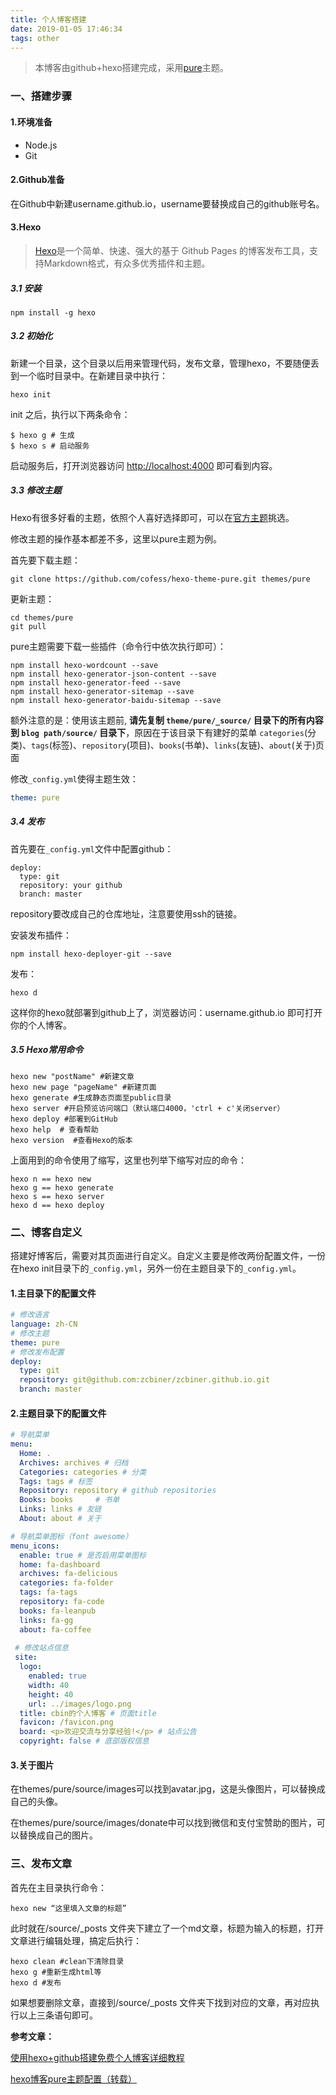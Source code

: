 ```yaml
---
title: 个人博客搭建
date: 2019-01-05 17:46:34
tags: other
---
```


> 本博客由github+hexo搭建完成，采用[pure](https://github.com/cofess/hexo-theme-pure/tree/2ec7633df115f03c69d3b410ceaf2f2a25ad5398)主题。

<!--more-->

### 一、搭建步骤

#### 1.环境准备

- Node.js
- Git

#### 2.Github准备

在Github中新建username.github.io，username要替换成自己的github账号名。

#### 3.Hexo

> [Hexo](http://hexo.io/)是一个简单、快速、强大的基于 Github Pages 的博客发布工具，支持Markdown格式，有众多优秀插件和主题。

##### 3.1 安装

```shell
npm install -g hexo
```

##### 3.2 初始化

新建一个目录，这个目录以后用来管理代码，发布文章，管理hexo，不要随便丢到一个临时目录中。在新建目录中执行：

```shell
hexo init
```

init 之后，执行以下两条命令：

```
$ hexo g # 生成
$ hexo s # 启动服务
```

启动服务后，打开浏览器访问 [http://localhost:4000](http://localhost:4000/) 即可看到内容。

##### 3.3 修改主题

Hexo有很多好看的主题，依照个人喜好选择即可，可以在[官方主题](https://hexo.io/themes/)挑选。

修改主题的操作基本都差不多，这里以pure主题为例。

首先要下载主题：

```shell
git clone https://github.com/cofess/hexo-theme-pure.git themes/pure
```

更新主题：

```shell
cd themes/pure
git pull
```

pure主题需要下载一些插件（命令行中依次执行即可）：

```shell
npm install hexo-wordcount --save
npm install hexo-generator-json-content --save
npm install hexo-generator-feed --save
npm install hexo-generator-sitemap --save
npm install hexo-generator-baidu-sitemap --save
```

额外注意的是：使用该主题前, **请先复制 `theme/pure/_source/` 目录下的所有内容到 `blog path/source/` 目录下**，原因在于该目录下有建好的菜单 `categories`(分类)、`tags`(标签)、`repository`(项目)、`books`(书单)、`links`(友链)、`about`(关于)页面

修改``_config.yml``使得主题生效：

```yaml
theme: pure
```

##### 3.4 发布

首先要在``_config.yml``文件中配置github：

```
deploy:
  type: git
  repository: your github 
  branch: master
```

repository要改成自己的仓库地址，注意要使用ssh的链接。

安装发布插件：

```shell
npm install hexo-deployer-git --save
```

发布：

```shell
hexo d
```

这样你的hexo就部署到github上了，浏览器访问：username.github.io 即可打开你的个人博客。

##### 3.5 Hexo常用命令

```shell
hexo new "postName" #新建文章
hexo new page "pageName" #新建页面
hexo generate #生成静态页面至public目录
hexo server #开启预览访问端口（默认端口4000，'ctrl + c'关闭server）
hexo deploy #部署到GitHub
hexo help  # 查看帮助
hexo version  #查看Hexo的版本
```

上面用到的命令使用了缩写，这里也列举下缩写对应的命令：

```shell
hexo n == hexo new
hexo g == hexo generate
hexo s == hexo server
hexo d == hexo deploy
```

### 二、博客自定义

搭建好博客后，需要对其页面进行自定义。自定义主要是修改两份配置文件，一份在hexo init目录下的``_config.yml``，另外一份在主题目录下的``_config.yml``。

#### 1.主目录下的配置文件

```yaml
# 修改语言
language: zh-CN
# 修改主题
theme: pure
# 修改发布配置
deploy:
  type: git
  repository: git@github.com:zcbiner/zcbiner.github.io.git
  branch: master
```

#### 2.主题目录下的配置文件

```yaml
# 导航菜单
menu:
  Home: . 
  Archives: archives # 归档
  Categories: categories # 分类
  Tags: tags # 标签
  Repository: repository # github repositories
  Books: books     # 书单
  Links: links # 友链
  About: about # 关于

# 导航菜单图标（font awesome）
menu_icons:
  enable: true # 是否启用菜单图标
  home: fa-dashboard
  archives: fa-delicious
  categories: fa-folder
  tags: fa-tags
  repository: fa-code
  books: fa-leanpub
  links: fa-gg
  about: fa-coffee
  
 # 修改站点信息
 site:
  logo:
    enabled: true
    width: 40
    height: 40
    url: ../images/logo.png
  title: cbin的个人博客 # 页面title
  favicon: /favicon.png
  board: <p>欢迎交流与分享经验!</p> # 站点公告
  copyright: false # 底部版权信息
```

#### 3.关于图片

在themes/pure/source/images可以找到avatar.jpg，这是头像图片，可以替换成自己的头像。

在themes/pure/source/images/donate中可以找到微信和支付宝赞助的图片，可以替换成自己的图片。

### 三、发布文章

首先在主目录执行命令：

```shell
hexo new “这里填入文章的标题”
```

此时就在/source/_posts 文件夹下建立了一个md文章，标题为输入的标题，打开文章进行编辑处理，搞定后执行：

```shell
hexo clean #clean下清除目录
hexo g #重新生成html等
hexo d #发布
```

如果想要删除文章，直接到/source/_posts 文件夹下找到对应的文章，再对应执行以上三条语句即可。



**参考文章：**

[使用hexo+github搭建免费个人博客详细教程](https://www.cnblogs.com/liuxianan/p/build-blog-website-by-hexo-github.html)

[hexo博客pure主题配置（转载）](https://ruibot.tech/2019/05/10/hexo%E5%8D%9A%E5%AE%A2pure%E4%B8%BB%E9%A2%98%E9%85%8D%E7%BD%AE%EF%BC%88%E8%BD%AC%E8%BD%BD%EF%BC%89/)